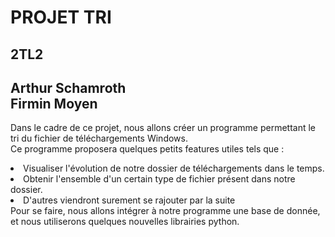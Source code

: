 PROJET TRI
===========
2TL2
----
Arthur Schamroth
<br/>Firmin Moyen
------------------

Dans le cadre de ce projet, nous allons créer un programme permettant le tri du fichier de téléchargements Windows.
<br/>Ce programme proposera quelques petits features utiles tels que :
<li> Visualiser l'évolution de notre dossier de téléchargements dans le temps.
<li> Obtenir l'ensemble d'un certain type de fichier présent dans notre dossier.
<li> D'autres viendront surement se rajouter par la suite
<br/> Pour se faire, nous allons intégrer à notre programme une base de donnée, et nous utiliserons quelques nouvelles librairies python.

